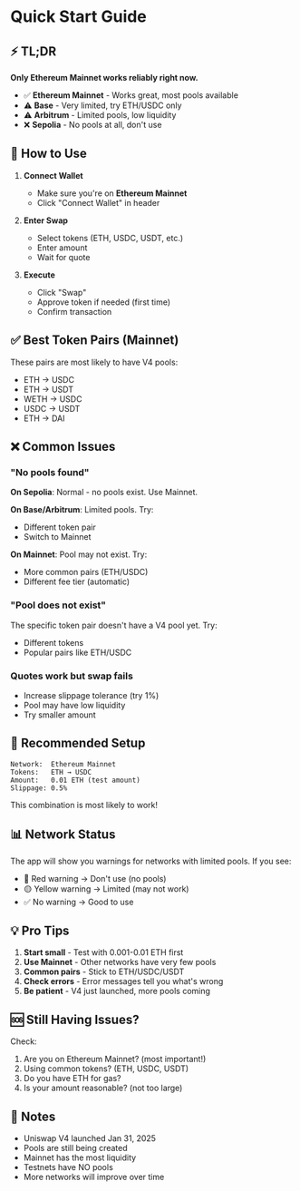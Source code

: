 # Quick Start Guide

## ⚡ TL;DR

**Only Ethereum Mainnet works reliably right now.**

- ✅ **Ethereum Mainnet** - Works great, most pools available
- ⚠️ **Base** - Very limited, try ETH/USDC only
- ⚠️ **Arbitrum** - Limited pools, low liquidity
- ❌ **Sepolia** - No pools at all, don't use

## 🚀 How to Use

1. **Connect Wallet**
   - Make sure you're on **Ethereum Mainnet**
   - Click "Connect Wallet" in header

2. **Enter Swap**
   - Select tokens (ETH, USDC, USDT, etc.)
   - Enter amount
   - Wait for quote

3. **Execute**
   - Click "Swap"
   - Approve token if needed (first time)
   - Confirm transaction

## ✅ Best Token Pairs (Mainnet)

These pairs are most likely to have V4 pools:

- ETH → USDC
- ETH → USDT
- WETH → USDC
- USDC → USDT
- ETH → DAI

## ❌ Common Issues

### "No pools found"

**On Sepolia**: Normal - no pools exist. Use Mainnet.

**On Base/Arbitrum**: Limited pools. Try:
- Different token pair
- Switch to Mainnet

**On Mainnet**: Pool may not exist. Try:
- More common pairs (ETH/USDC)
- Different fee tier (automatic)

### "Pool does not exist"

The specific token pair doesn't have a V4 pool yet. Try:
- Different tokens
- Popular pairs like ETH/USDC

### Quotes work but swap fails

- Increase slippage tolerance (try 1%)
- Pool may have low liquidity
- Try smaller amount

## 🎯 Recommended Setup

```
Network:  Ethereum Mainnet
Tokens:   ETH → USDC
Amount:   0.01 ETH (test amount)
Slippage: 0.5%
```

This combination is most likely to work!

## 📊 Network Status

The app will show you warnings for networks with limited pools. If you see:

- 🔴 Red warning → Don't use (no pools)
- 🟡 Yellow warning → Limited (may not work)
- ✅ No warning → Good to use

## 💡 Pro Tips

1. **Start small** - Test with 0.001-0.01 ETH first
2. **Use Mainnet** - Other networks have very few pools
3. **Common pairs** - Stick to ETH/USDC/USDT
4. **Check errors** - Error messages tell you what's wrong
5. **Be patient** - V4 just launched, more pools coming

## 🆘 Still Having Issues?

Check:
1. Are you on Ethereum Mainnet? (most important!)
2. Using common tokens? (ETH, USDC, USDT)
3. Do you have ETH for gas?
4. Is your amount reasonable? (not too large)

## 📝 Notes

- Uniswap V4 launched Jan 31, 2025
- Pools are still being created
- Mainnet has the most liquidity
- Testnets have NO pools
- More networks will improve over time
